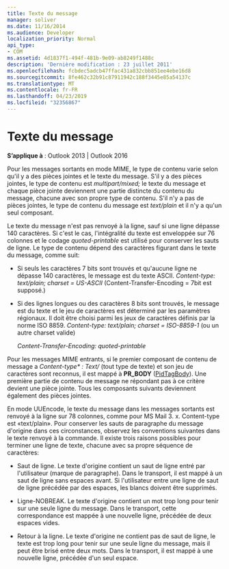```yaml
---
title: Texte du message
manager: soliver
ms.date: 11/16/2014
ms.audience: Developer
localization_priority: Normal
api_type:
- COM
ms.assetid: 4d1837f1-494f-481b-9e09-ab8249f1488c
description: 'Dernière modification : 23 juillet 2011'
ms.openlocfilehash: fcbdec5adcb47ffac431a832cbb851ee4ebe16d8
ms.sourcegitcommit: 8fe462c32b91c87911942c188f3445e85a54137c
ms.translationtype: MT
ms.contentlocale: fr-FR
ms.lasthandoff: 04/23/2019
ms.locfileid: "32356867"
---
```

# <a name="message-text"></a>Texte du message

  
  
**S’applique à** : Outlook 2013 | Outlook 2016 
  
Pour les messages sortants en mode MIME, le type de contenu varie selon qu'il y a des pièces jointes et le texte du message. S'il y a des pièces jointes, le type de contenu est _multipart/mixed;_ le texte du message et chaque pièce jointe deviennent une partie distincte du contenu du message, chacune avec son propre type de contenu. S'il n'y a pas de pièces jointes, le type de contenu du message est _text/plain_ et il n'y a qu'un seul composant. 
  
Le texte du message n'est pas renvoyé à la ligne, sauf si une ligne dépasse 140 caractères. Si c'est le cas, l'intégralité du texte est enveloppée sur 76 colonnes et le codage _quoted-printable_ est utilisé pour conserver les sauts de ligne. Le type de contenu dépend des caractères figurant dans le texte du message, comme suit: 
  
- Si seuls les caractères 7 bits sont trouvés et qu'aucune ligne ne dépasse 140 caractères, le message est du texte ASCII. _Content-type: text/plain; charset = US-ASCII_ (Content-Transfer-Encoding = 7bit est supposé.) 
    
- Si des lignes longues ou des caractères 8 bits sont trouvés, le message est du texte et le jeu de caractères est déterminé par les paramètres régionaux. Il doit être choisi parmi les jeux de caractères définis par la norme ISO 8859. _Content-type: text/plain; charset = ISO-8859-1_ (ou un autre charset valide) 
    
     _Content-Transfer-Encoding: quoted-printable_
    
Pour les messages MIME entrants, si le premier composant de contenu de message a _Content-type\* : Text/_ (tout type de texte) et son jeu de caractères sont reconnus, il est mappé à **PR_BODY** ([PidTagBody](pidtagbody-canonical-property.md)). Une première partie de contenu de message ne répondant pas à ce critère devient une pièce jointe. Tous les composants suivants deviennent également des pièces jointes.
  
En mode UUEncode, le texte du message dans les messages sortants est renvoyé à la ligne sur 78 colonnes, comme pour MS Mail 3. x. Content-type est «text/plain». Pour conserver les sauts de paragraphe du message d'origine dans ces circonstances, observez les conventions suivantes dans le texte renvoyé à la commande. Il existe trois raisons possibles pour terminer une ligne de texte, chacune avec sa propre séquence de caractères:
  
- Saut de ligne. Le texte d'origine contient un saut de ligne entré par l'utilisateur (marque de paragraphe). Dans le transport, il est mappé à un saut de ligne sans espaces avant. Si l'utilisateur entre une ligne de saut de ligne précédée par des espaces, les blancs doivent être supprimés.
    
- Ligne-NOBREAK. Le texte d'origine contient un mot trop long pour tenir sur une seule ligne du message. Dans le transport, cette correspondance est mappée à une nouvelle ligne, précédée de deux espaces vides.
    
- Retour à la ligne. Le texte d'origine ne contient pas de saut de ligne, le texte est trop long pour tenir sur une seule ligne du message, mais il peut être brisé entre deux mots. Dans le transport, il est mappé à une nouvelle ligne, précédée d'un seul espace.
    

